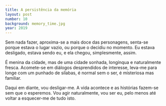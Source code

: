 ```yaml
---
title: A persistência da memória
layout: post
number: 10
background: memory_time.jpg
year: 2019
---
```


Sem nada fazer, aproxima-se a mais doce das personagens, senta-se porque estava o lugar vazio, ou porque o decidiu no momento. Eu estava desligado, estava sendo eu, e ela chegou, simplesmente, assim.

É menina da cidade, mas de uma cidade sonhada, longínqua e naturalmente fresca. Acomete-se em diálogos desprendidos de interesse, leva-me para longe com um punhado de sílabas, é normal sem o ser, é misteriosa mas familiar.

Daqui em diante, vou desligar-me. A vida acontece e as histórias fazem-se sem que o esperemos. Vou agir naturalmente, vou ser eu, pelo menos até voltar a esquecer-me de tudo isto.